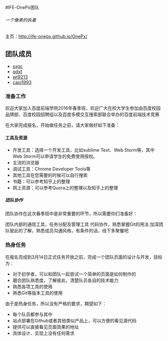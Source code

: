 #IFE-OnePx团队
###### 一个像素的执着
主页：http://ife-onepx.github.io/OnePx/


## 团队成员

- [sxgc](https://github.com/sxgc) 
- [qdxt](https://github.com/qdxt)
- [wt9213](https://github.com/wt9213)
- [caoj1993](https://github.com/caoj1993)

### 准备工作
欢迎大家加入百度前端学院2016年春季班，欢迎广大在校大学生参加由百度校园品牌部、百度校园招聘组以及百度多模交互搜索部联合举办的百度前端技术竞赛

在大家完成报名，开始做任务之前，请大家做好如下准备：

#### 工具及资源

- 开发工具：选择一个开发工具，比如sublime Text、Web Storm等，其中Web Storm可以申请学生的免费使用授权。
- 主流的浏览器
- 调试工具：Chrome Developer Tools等
- 其他工具在您需要的时候可以自行搜索
- 书籍：可以参考知乎上的整理
- 网上资源：可以参考Quora上的整理以及知乎上的整理
##### 团队协作

团队协作在这次春季班中是非常重要的环节，所以需要你们准备好：

团队内部的通信工具，任务分配及管理工具
代码协作，熟悉掌握Git的用法
加深团队彼此的了解，熟悉成员沟通风格，有条件的话，线下多聚餐吧

### 热身任务
在报名完成到3月14日正式任务开放之前，完成一个团队页面的设计与开发，目标为：

- 对于初学者，可以和团队一起尝试一个简单的页面是如何制作的
- 磨合团队熟悉度，了解彼此，清楚队员各自的技术能力
- 熟悉各项工具的使用
- 熟悉Git等版本工具的使用

由于是热身任务，所以没有严格的要求，期望如下：

- 每个队员都参与其中
- 站点部署在Github或者其他类似产品上，可以方便的看见源代码
- 提供可以直接看见页面效果的地址
- 具体设计、实现上没有任何需求